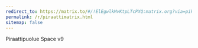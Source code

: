 ```yaml
---
redirect_to: https://matrix.to/#/!ElEgwlkMvKtpLTcPXQ:matrix.org?via=pikaviestin.fi&via=matrix.org&via=pirateriot.net&via=the-apothecary.club
permalink: /r/piraattimatrix.html
sitemap: false
---
```


Piraattipuolue Space v9

